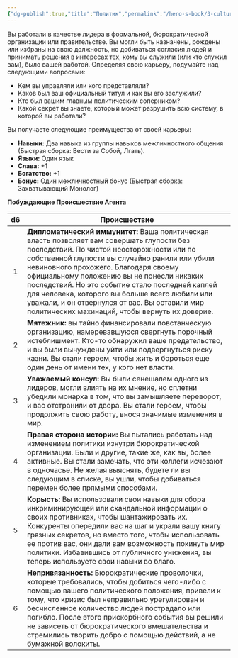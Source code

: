 ```yaml
---
{"dg-publish":true,"title":"Политик","permalink":"/hero-s-book/3-culture-and-career/careers/politician/","dgPassFrontmatter":true}
---
```


Вы работали в качестве лидера в формальной, бюрократической организации или правительстве. Вы могли быть назначены, рождены или избраны на свою должность, но добиваться согласия людей и принимать решения в интересах тех, кому вы служили (или кто служил вам), было вашей работой. Определяя свою карьеру, подумайте над следующими вопросами:

- Кем вы управляли или кого представляли?
- Каков был ваш официальный титул и как вы его заслужили?
- Кто был вашим главным политическим соперником?
- Какой секрет вы знаете, который может разрушить всю систему, в которой вы работали?

Вы получаете следующие преимущества от своей карьеры:

- **Навыки:** Два навыка из группы навыков межличностного общения (Быстрая сборка: Вести за Собой, Лгать).
- **Языки:** Один язык
- **Слава:** +1
- **Богатство:** +1
- **Бонус:** Один межличностный бонус (Быстрая сборка: Захватывающий Монолог)

**Побуждающие Происшествие Агента**

| d6  | Происшествие                                                                                                                                                                                                                                                                                                                                                                                                                                                                             |
| :-: | ---------------------------------------------------------------------------------------------------------------------------------------------------------------------------------------------------------------------------------------------------------------------------------------------------------------------------------------------------------------------------------------------------------------------------------------------------------------------------------------- |
|  1  | **Дипломатический иммунитет:** Ваша политическая власть позволяет вам совершать глупости без последствий. По чистой неосторожности или по собственной глупости вы случайно ранили или убили невиновного прохожего. Благодаря своему официальному положению вы не понесли никаких последствий. Но это событие стало последней каплей для человека, которого вы больше всего любили или уважали, и он отвернулся от вас. Вы оставили мир политических махинаций, чтобы вернуть их доверие. |
|  2  | **Мятежник:** вы тайно финансировали повстанческую организацию, намеревавшуюся свергнуть порочный истеблишмент. Кто-то обнаружил ваше предательство, и вы были вынуждены уйти или подвергнуться риску казни. Вы стали героем, чтобы жить и бороться еще один день от имени тех, у кого нет власти.                                                                                                                                                                                       |
|  3  | **Уважаемый консул:** Вы были сенешалем одного из лидеров, могли влиять на их мнение, но сплетни убедили монарха в том, что вы замышляете переворот, и вас отстранили от двора. Вы стали героем, чтобы продолжить свою работу, внося значимые изменения в мир.                                                                                                                                                                                                                           |
|  4  | **Правая сторона истории:** Вы пытались работать над изменением политики изнутри бюрократической организации. Были и другие, такие же, как вы, более активные. Вы стали замечать, что эти коллеги исчезают в одночасье. Не желая выяснять, будете ли вы следующим в списке, вы ушли, чтобы добиваться перемен более прямыми способами.                                                                                                                                                   |
|  5  | **Корысть:** Вы использовали свои навыки для сбора инкриминирующей или скандальной информации о своих противниках, чтобы шантажировать их. Конкуренты опередили вас на шаг и украли вашу книгу грязных секретов, но вместо того, чтобы использовать ее против вас, они дали вам возможность покинуть мир политики. Избавившись от публичного унижения, вы теперь используете свои навыки во благо.                                                                                       |
|  6  | **Непривязанность:** Бюрократические проволочки, которые требовались, чтобы добиться чего-либо с помощью вашего политического положения, привели к тому, что кризис был неправильно урегулирован и бесчисленное количество людей пострадало или погибло. После этого прискорбного события вы решили не зависеть от бюрократического вмешательства и стремились творить добро с помощью действий, а не бумажной волокиты.                                                                 |
